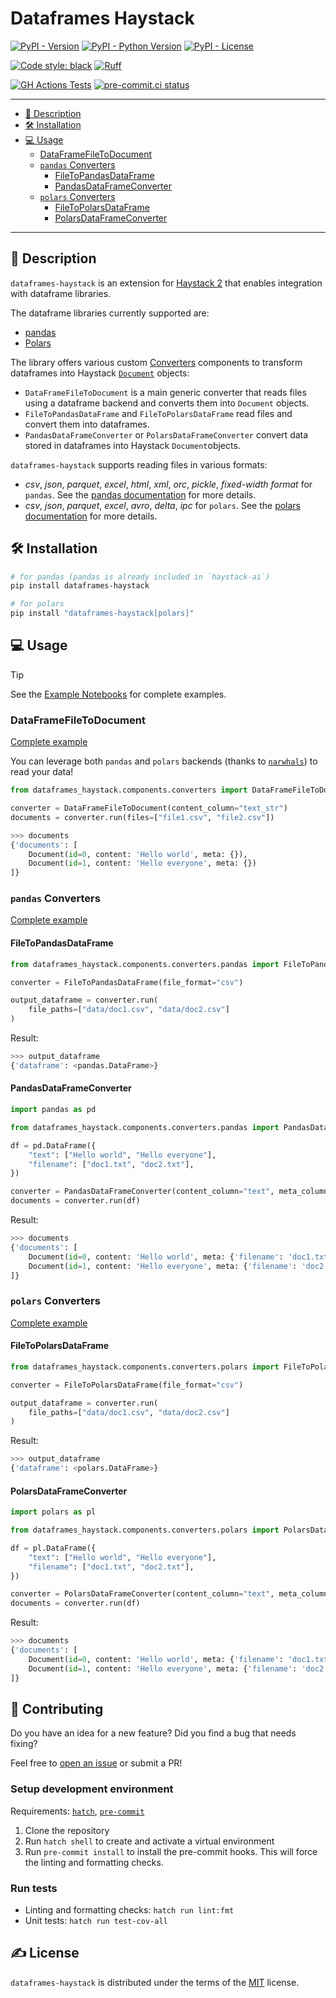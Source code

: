 # Dataframes Haystack

[![PyPI - Version](https://img.shields.io/pypi/v/dataframes-haystack)](https://pypi.org/project/dataframes-haystack)
[![PyPI - Python Version](https://img.shields.io/pypi/pyversions/dataframes-haystack?logo=python&logoColor=white)](https://pypi.org/project/dataframes-haystack)
[![PyPI - License](https://img.shields.io/pypi/l/dataframes-haystack)](https://pypi.org/project/dataframes-haystack)


[![Code style: black](https://img.shields.io/badge/code%20style-black-000000.svg)](https://github.com/psf/black)
[![Ruff](https://img.shields.io/endpoint?url=https://raw.githubusercontent.com/astral-sh/ruff/main/assets/badge/v2.json)](https://github.com/astral-sh/ruff)

[![GH Actions Tests](https://github.com/EdAbati/dataframes-haystack/actions/workflows/test.yml/badge.svg)](https://github.com/EdAbati/dataframes-haystack/actions/workflows/test.yml)
[![pre-commit.ci status](https://results.pre-commit.ci/badge/github/EdAbati/dataframes-haystack/main.svg)](https://results.pre-commit.ci/latest/github/EdAbati/dataframes-haystack/main)

-----

- [📃 Description](#description)
- [🛠️ Installation](#installation)
- [💻 Usage](#usage)
  - [DataFrameFileToDocument](#dataframefiletodocument)
  - [`pandas` Converters](#pandas-converters)
    - [FileToPandasDataFrame](#filetopandasdataframe)
    - [PandasDataFrameConverter](#pandasdataframeconverter)
  - [`polars` Converters](#polars-converters)
    - [FileToPolarsDataFrame](#filetopolarsdataframe)
    - [PolarsDataFrameConverter](#polarsdataframeconverter)

-----

## 📃 Description

`dataframes-haystack` is an extension for [Haystack 2](https://docs.haystack.deepset.ai/docs/intro) that enables integration with dataframe libraries.

The dataframe libraries currently supported are:
- [pandas](https://pandas.pydata.org/)
- [Polars](https://pola.rs)

The library offers various custom [Converters](https://docs.haystack.deepset.ai/docs/converters) components to transform dataframes into Haystack [`Document`](https://docs.haystack.deepset.ai/docs/data-classes#document) objects:
- `DataFrameFileToDocument` is a main generic converter that reads files using a dataframe backend and converts them into `Document` objects.
- `FileToPandasDataFrame` and `FileToPolarsDataFrame` read files and convert them into dataframes.
- `PandasDataFrameConverter` or `PolarsDataFrameConverter` convert data stored in dataframes into Haystack `Document`objects.

`dataframes-haystack` supports reading files in various formats:
- _csv_, _json_, _parquet_, _excel_, _html_, _xml_, _orc_, _pickle_, _fixed-width format_ for `pandas`. See the [pandas documentation](https://pandas.pydata.org/pandas-docs/stable/user_guide/io.html) for more details.
- _csv_, _json_, _parquet_, _excel_, _avro_, _delta_, _ipc_ for `polars`. See the [polars documentation](https://docs.pola.rs/api/python/stable/reference/io.html) for more details.

## 🛠️ Installation

```sh
# for pandas (pandas is already included in `haystack-ai`)
pip install dataframes-haystack

# for polars
pip install "dataframes-haystack[polars]"
```

## 💻 Usage

> [!TIP]
> See the [Example Notebooks](./notebooks) for complete examples.

### DataFrameFileToDocument

[Complete example](https://github.com/EdAbati/dataframes-haystack/blob/main/notebooks/dataframe-file-to-doc-example.ipynb)

You can leverage both `pandas` and `polars` backends (thanks to [`narwhals`](https://github.com/narwhals-dev/narwhals)) to read your data!

```python
from dataframes_haystack.components.converters import DataFrameFileToDocument

converter = DataFrameFileToDocument(content_column="text_str")
documents = converter.run(files=["file1.csv", "file2.csv"])
```

```python
>>> documents
{'documents': [
    Document(id=0, content: 'Hello world', meta: {}),
    Document(id=1, content: 'Hello everyone', meta: {})
]}
```

### `pandas` Converters

[Complete example](https://github.com/EdAbati/dataframes-haystack/blob/main/notebooks/pandas-example.ipynb)

#### FileToPandasDataFrame

```python
from dataframes_haystack.components.converters.pandas import FileToPandasDataFrame

converter = FileToPandasDataFrame(file_format="csv")

output_dataframe = converter.run(
    file_paths=["data/doc1.csv", "data/doc2.csv"]
)
```

Result:
```python
>>> output_dataframe
{'dataframe': <pandas.DataFrame>}
```

#### PandasDataFrameConverter

```python
import pandas as pd

from dataframes_haystack.components.converters.pandas import PandasDataFrameConverter

df = pd.DataFrame({
    "text": ["Hello world", "Hello everyone"],
    "filename": ["doc1.txt", "doc2.txt"],
})

converter = PandasDataFrameConverter(content_column="text", meta_columns=["filename"])
documents = converter.run(df)
```

Result:
```python
>>> documents
{'documents': [
    Document(id=0, content: 'Hello world', meta: {'filename': 'doc1.txt'}),
    Document(id=1, content: 'Hello everyone', meta: {'filename': 'doc2.txt'})
]}
```

### `polars` Converters

[Complete example](https://github.com/EdAbati/dataframes-haystack/blob/main/notebooks/polars-example.ipynb)

#### FileToPolarsDataFrame

```python
from dataframes_haystack.components.converters.polars import FileToPolarsDataFrame

converter = FileToPolarsDataFrame(file_format="csv")

output_dataframe = converter.run(
    file_paths=["data/doc1.csv", "data/doc2.csv"]
)
```

Result:
```python
>>> output_dataframe
{'dataframe': <polars.DataFrame>}
```

#### PolarsDataFrameConverter

```python
import polars as pl

from dataframes_haystack.components.converters.polars import PolarsDataFrameConverter

df = pl.DataFrame({
    "text": ["Hello world", "Hello everyone"],
    "filename": ["doc1.txt", "doc2.txt"],
})

converter = PolarsDataFrameConverter(content_column="text", meta_columns=["filename"])
documents = converter.run(df)
```

Result:
```python
>>> documents
{'documents': [
    Document(id=0, content: 'Hello world', meta: {'filename': 'doc1.txt'}),
    Document(id=1, content: 'Hello everyone', meta: {'filename': 'doc2.txt'})
]}
```

## 🤝 Contributing

Do you have an idea for a new feature? Did you find a bug that needs fixing?

Feel free to [open an issue](https://github.com/EdAbati/dataframes-haystack/issues) or submit a PR!

### Setup development environment

Requirements: [`hatch`](https://hatch.pypa.io/latest/install/), [`pre-commit`](https://pre-commit.com/#install)

1. Clone the repository
1. Run `hatch shell` to create and activate a virtual environment
1. Run `pre-commit install` to install the pre-commit hooks. This will force the linting and formatting checks.

### Run tests

- Linting and formatting checks: `hatch run lint:fmt`
- Unit tests: `hatch run test-cov-all`

## ✍️ License

`dataframes-haystack` is distributed under the terms of the [MIT](https://spdx.org/licenses/MIT.html) license.
